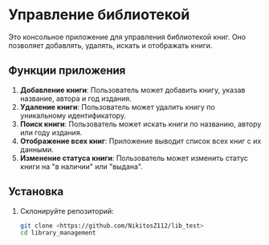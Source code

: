 # Управление библиотекой

Это консольное приложение для управления библиотекой книг. Оно позволяет добавлять, удалять, искать и отображать книги.

## Функции приложения

1. **Добавление книги**: Пользователь может добавить книгу, указав название, автора и год издания.
2. **Удаление книги**: Пользователь может удалить книгу по уникальному идентификатору.
3. **Поиск книги**: Пользователь может искать книги по названию, автору или году издания.
4. **Отображение всех книг**: Приложение выводит список всех книг с их данными.
5. **Изменение статуса книги**: Пользователь может изменить статус книги на "в наличии" или "выдана".

## Установка

1. Склонируйте репозиторий:
   ```bash
   git clone <https://github.com/NikitosZ112/lib_test>
   cd library_management